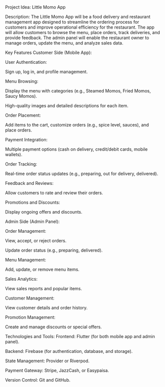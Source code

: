 Project Idea: Little Momo App

Description:
The Little Momo App will be a food delivery and restaurant management app designed to streamline the ordering process for customers and improve operational efficiency for the restaurant. The app will allow customers to browse the menu, place orders, track deliveries, and provide feedback. The admin panel will enable the restaurant owner to manage orders, update the menu, and analyze sales data.

Key Features
Customer Side (Mobile App):

User Authentication:

Sign up, log in, and profile management.

Menu Browsing:

Display the menu with categories (e.g., Steamed Momos, Fried Momos, Saucy Momos).

High-quality images and detailed descriptions for each item.

Order Placement:

Add items to the cart, customize orders (e.g., spice level, sauces), and place orders.

Payment Integration:

Multiple payment options (cash on delivery, credit/debit cards, mobile wallets).

Order Tracking:

Real-time order status updates (e.g., preparing, out for delivery, delivered).

Feedback and Reviews:

Allow customers to rate and review their orders.

Promotions and Discounts:

Display ongoing offers and discounts.

Admin Side (Admin Panel):

Order Management:

View, accept, or reject orders.

Update order status (e.g., preparing, delivered).

Menu Management:

Add, update, or remove menu items.

Sales Analytics:

View sales reports and popular items.

Customer Management:

View customer details and order history.

Promotion Management:

Create and manage discounts or special offers.



Technologies and Tools:
Frontend: Flutter (for both mobile app and admin panel).

Backend: Firebase (for authentication, database, and storage).

State Management: Provider or Riverpod.

Payment Gateway: Stripe, JazzCash, or Easypaisa.

Version Control: Git and GitHub.
